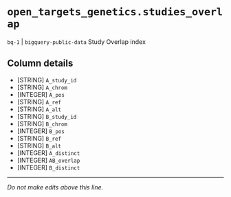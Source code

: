 # `open_targets_genetics.studies_overlap`
`bq-1` | `bigquery-public-data`
Study Overlap index

## Column details
* [STRING]    `A_study_id`
* [STRING]    `A_chrom`
* [INTEGER]   `A_pos`
* [STRING]    `A_ref`
* [STRING]    `A_alt`
* [STRING]    `B_study_id`
* [STRING]    `B_chrom`
* [INTEGER]   `B_pos`
* [STRING]    `B_ref`
* [STRING]    `B_alt`
* [INTEGER]   `A_distinct`
* [INTEGER]   `AB_overlap`
* [INTEGER]   `B_distinct`

-------------------------------------------------------------------------------
*Do not make edits above this line.*
